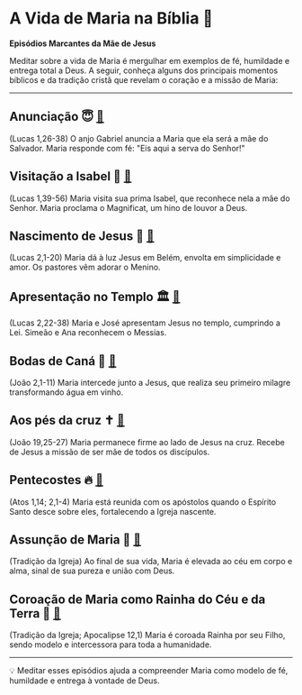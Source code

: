 # A Vida de Maria na Bíblia 📖

**Episódios Marcantes da Mãe de Jesus**

Meditar sobre a vida de Maria é mergulhar em exemplos de fé, humildade e entrega total a Deus. A seguir, conheça alguns dos principais momentos bíblicos e da tradição cristã que revelam o coração e a missão de Maria:

---

## Anunciação 😇 [🤖](https://chat.openai.com/?q=Anuncia%C3%A7%C3%A3o%20Maria)

(Lucas 1,26-38) O anjo Gabriel anuncia a Maria que ela será a mãe do Salvador. Maria responde com fé: "Eis aqui a serva do Senhor!"

## Visitação a Isabel 🤰 [🤖](https://chat.openai.com/?q=Visita%C3%A7%C3%A3o%20Maria%20Isabel)

(Lucas 1,39-56) Maria visita sua prima Isabel, que reconhece nela a mãe do Senhor. Maria proclama o Magnificat, um hino de louvor a Deus.

## Nascimento de Jesus 👶 [🤖](https://chat.openai.com/?q=Nascimento%20de%20Jesus%20Maria)

(Lucas 2,1-20) Maria dá à luz Jesus em Belém, envolta em simplicidade e amor. Os pastores vêm adorar o Menino.

## Apresentação no Templo 🏛️ [🤖](https://chat.openai.com/?q=Apresenta%C3%A7%C3%A3o%20de%20Jesus%20no%20Templo%20Maria)

(Lucas 2,22-38) Maria e José apresentam Jesus no templo, cumprindo a Lei. Simeão e Ana reconhecem o Messias.

## Bodas de Caná 🎉 [🤖](https://chat.openai.com/?q=Bodas%20de%20Can%C3%A1%20Maria)

(João 2,1-11) Maria intercede junto a Jesus, que realiza seu primeiro milagre transformando água em vinho.

## Aos pés da cruz ✝️ [🤖](https://chat.openai.com/?q=Maria%20aos%20p%C3%A9s%20da%20cruz)

(João 19,25-27) Maria permanece firme ao lado de Jesus na cruz. Recebe de Jesus a missão de ser mãe de todos os discípulos.

## Pentecostes 🔥 [🤖](https://chat.openai.com/?q=Maria%20em%20Pentecostes)

(Atos 1,14; 2,1-4) Maria está reunida com os apóstolos quando o Espírito Santo desce sobre eles, fortalecendo a Igreja nascente.

## Assunção de Maria 👑 [🤖](https://chat.openai.com/?q=Assun%C3%A7%C3%A3o%20de%20Maria)

(Tradição da Igreja) Ao final de sua vida, Maria é elevada ao céu em corpo e alma, sinal de sua pureza e união com Deus.

## Coroação de Maria como Rainha do Céu e da Terra 👸 [🤖](https://chat.openai.com/?q=Coroa%C3%A7%C3%A3o%20de%20Maria%20Rainha%20do%20C%C3%A9u%20e%20da%20Terra)

(Tradição da Igreja; Apocalipse 12,1) Maria é coroada Rainha por seu Filho, sendo modelo e intercessora para toda a humanidade.

---

💡 Meditar esses episódios ajuda a compreender Maria como modelo de fé, humildade e entrega à vontade de Deus.
